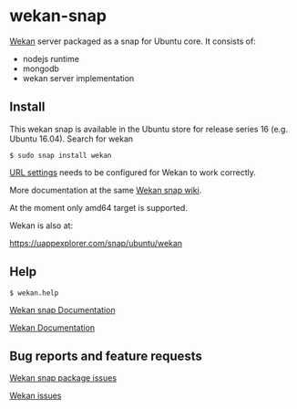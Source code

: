 # wekan-snap

[Wekan](https://wekan.github.io) server packaged as a snap for Ubuntu core. It consists of:
  - nodejs runtime
  - mongodb
  - wekan server implementation

## Install

This wekan snap is available in the Ubuntu store for release series 16 (e.g. Ubuntu 16.04). Search for wekan

```
$ sudo snap install wekan
```

[URL settings](https://github.com/wekan/wekan-snap/wiki/Install) needs to be
configured for Wekan to work correctly.

More documentation at the same [Wekan snap wiki](https://github.com/wekan/wekan-snap/wiki).

At the moment only amd64 target is supported.

Wekan is also at:

https://uappexplorer.com/snap/ubuntu/wekan

## Help

```
$ wekan.help
```

[Wekan snap Documentation](https://github.com/wekan/wekan-snap/wiki)

[Wekan Documentation](https://github.com/wekan/wekan/wiki)

## Bug reports and feature requests

[Wekan snap package issues](https://github.com/wekan/wekan-snap/issues)

[Wekan issues](https://github.com/wekan/wekan/issues)
